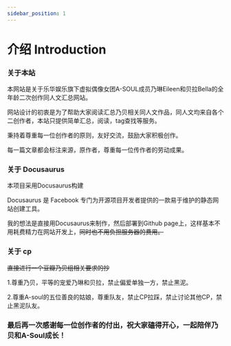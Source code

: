 ```yaml
---
sidebar_position: 1
---
```


# 介绍 Introduction

### 关于本站

本网站是关于乐华娱乐旗下虚拟偶像女团A-SOUL成员乃琳Eileen和贝拉Bella的全年龄二次创作同人文汇总网站。

网站设计的初衷是为了帮助大家阅读汇总乃贝相关同人文作品，同人文均来自各个二创作者，本站只提供简单汇总，阅读，tag查找等服务。

秉持着尊重每一位创作者的原则，友好交流，鼓励大家积极创作。

每一篇文章都会标注来源，原作者，尊重每一位传作者的劳动成果。

### 关于 Docusaurus

本项目采用Docusaurus构建

Docusaurus 是 Facebook 专门为开源项目开发者提供的一款易于维护的静态网站创建工具。

我的想法是直接用Docusaurus来制作，然后部署到Github page上，这样基本不用耗费精力在网站开发上，~~同时也不用负担服务器的费用。~~

### 关于 cp
~~直接进行一个豆瓣乃贝组相关要求的抄~~

1.尊重乃贝，平等的宠爱乃琳和贝拉，禁止偏爱单独一方，禁止黑泥。

2.尊重A-soul的五位善良的姑娘，尊重队友，禁止CP拉踩，禁止讨论其他CP，禁止黑泥队友。

### 最后再一次感谢每一位创作者的付出，祝大家磕得开心，一起陪伴乃贝和A-Soul成长！